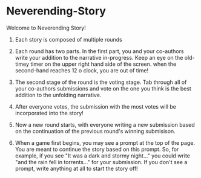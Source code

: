 Neverending-Story
=================

Welcome to Neverending Story!

1. Each story is composed of multiple rounds

2. Each round has two parts. In the first part, you and your co-authors write your addition to the narrative in-progress. 
Keep an eye on the old-timey timer on the upper right hand side of the screen.
when the second-hand reaches 12 o clock, you are out of time!

3. The second stage of the round is the voting stage. 
Tab through all of your co-authors submissions and vote on the one you think is the best addition to the unfolding narrative.

4. After everyone votes, the submission with the most votes will be incorporated into the story!

5. Now a new round starts, with everyone writing a new submission based on the continuation of the previous round's winning submisison.

6. When a game first begins, you may see a prompt at the top of the page. 
You are meant to continue the story based on this prompt. 
So, for example, if you see "It was a dark and stormy night..." you could write "and the rain fell in torrents..." for your submission. 
If you don't see a prompt, write anything at all to start the story off!
